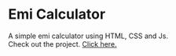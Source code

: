 # Emi Calculator

A simple emi calculator using HTML, CSS and Js.
<br>
Check out the project. [Click here.](https://pranavtelangade.github.io/emi-calculator)
